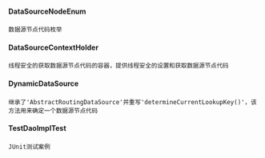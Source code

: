 #### DataSourceNodeEnum
    数据源节点代码枚举
#### DataSourceContextHolder
    线程安全的获取数据源节点代码的容器，提供线程安全的设置和获取数据源节点代码
#### DynamicDataSource
    继承了'AbstractRoutingDataSource'并重写'determineCurrentLookupKey()'，该方法用来确定一个数据源节点代码
#### TestDaoImplTest
    JUnit测试案例
